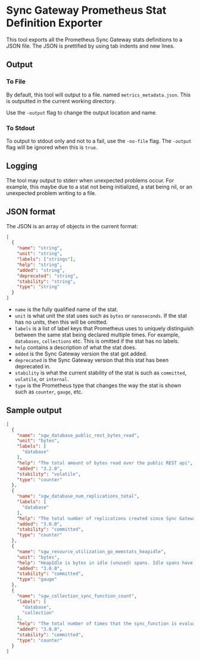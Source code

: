 # Sync Gateway Prometheus Stat Definition Exporter
This tool exports all the Prometheus Sync Gateway stats definitions to a JSON file. The JSON is prettified by using tab indents and new lines.

## Output
### To File
By default, this tool will output to a file. named `metrics_metadata.json`. This is outputted in the current working directory.

Use the `-output` flag to change the output location and name.

### To Stdout
To output to stdout only and not to a fail, use the `-no-file` flag. The `-output` flag will be ignored when this is `true`.

## Logging
The tool may output to stderr when unexpected problems occur. For example, this maybe due to a stat not being initialized, a stat being nil, or an unexpected problem writing to a file.

## JSON format
The JSON is an array of objects in the current format:
```json
[
  {
    "name": "string",
    "unit": "string",
    "labels": ["strings"],
    "help": "string",
    "added": "string",
    "deprecated": "string",
    "stability": "string",
    "type": "string"
  }
]
```

- `name` is the fully qualified name of the stat.
- `unit` is what unit the stat uses such as `bytes` or `nanoseconds`. If the stat has no units, then this will be omitted.
- `labels` is a list of label keys that Prometheus uses to uniquely distinguish between the same stat being declared multiple times. For example, `databases`, `collections` etc. This is omitted if the stat has no labels.
- `help` contains a description of what the stat does.
- `added` is the Sync Gateway version the stat got added.
- `deprecated` is the Sync Gateway version that this stat has been deprecated in.
- `stability` is what the current stability of the stat is such as `committed`, `volatile`, or `internal`.
- `type` is the Prometheus type that changes the way the stat is shown such as `counter`, `gauge`, etc.

## Sample output
```json
[
  {
    "name": "sgw_database_public_rest_bytes_read",
    "unit": "bytes",
    "labels": [
      "database"
    ],
    "help": "The total amount of bytes read over the public REST api",
    "added": "3.2.0",
    "stability": "volatile",
    "type": "counter"
  },
  {
    "name": "sgw_database_num_replications_total",
    "labels": [
      "database"
    ],
    "help": "The total number of replications created since Sync Gateway node startup.",
    "added": "3.0.0",
    "stability": "committed",
    "type": "counter"
  },
  {
    "name": "sgw_resource_utilization_go_memstats_heapidle",
    "unit": "bytes",
    "help": "HeapIdle is bytes in idle (unused) spans. Idle spans have no objects in them. These spans could be (and may already have been) returned to the OS, or they can be reused for heap allocations, or they can be reused as stack memory. HeapIdle minus HeapReleased estimates the amount of memory that could be returned to the OS, but is being retained by the runtime so it can grow the heap without requesting more memory from the OS. If this difference is significantly larger than the heap size, it indicates there was a recent transient spike in live heap size.",
    "added": "3.0.0",
    "stability": "committed",
    "type": "gauge"
  },
  {
    "name": "sgw_collection_sync_function_count",
    "labels": [
      "database",
      "collection"
    ],
    "help": "The total number of times that the sync_function is evaluated for this collection.",
    "added": "3.0.0",
    "stability": "committed",
    "type": "counter"
  }
]
```